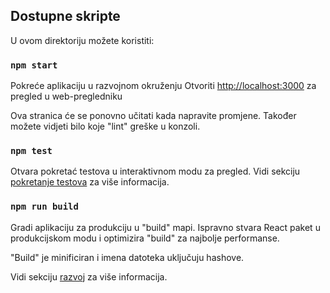 ## Dostupne skripte

U ovom direktoriju možete koristiti:

### `npm start`

Pokreće aplikaciju u razvojnom okruženju
Otvoriti [http://localhost:3000](http://localhost:3000) za pregled u web-pregledniku

Ova stranica će se ponovno učitati kada napravite promjene.
 Također možete vidjeti bilo koje "lint" greške u konzoli.

### `npm test`

Otvara pokretać testova u interaktivnom modu za pregled. 
 Vidi sekciju [pokretanje testova](https://facebook.github.io/create-react-app/docs/running-tests) za više informacija.

### `npm run build`

Gradi aplikaciju za produkciju u "build" mapi.
 Ispravno stvara React paket u produkcijskom modu i optimizira "build" za najbolje performanse.

"Build" je minificiran i imena datoteka uključuju hashove.

Vidi sekciju [razvoj](https://facebook.github.io/create-react-app/docs/deployment) za više informacija.

